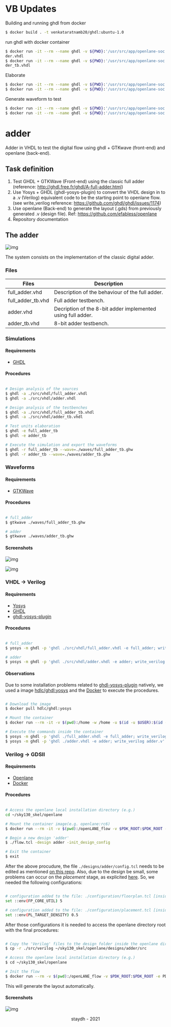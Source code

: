 # VB Updates
Building and running ghdl from docker
```bash
$ docker build . -t venkataratnamb20/ghdl:ubuntu-1.0
```
run ghdl with docker container
```bash
$ docker run -it --rm --name ghdl -v ${PWD}:'/usr/src/app/openlane-soc' venkataratnamb20/ghdl:ubuntu-1.0 ghdl -a ./src/vhdl/full_ad
der.vhdl
$ docker run -it --rm --name ghdl -v ${PWD}:'/usr/src/app/openlane-soc' venkataratnamb20/ghdl:ubuntu-1.0 ghdl -a ./src/vhdl/full_ad
der_tb.vhdl
```
Elaborate
```bash
$ docker run -it --rm --name ghdl -v ${PWD}:'/usr/src/app/openlane-soc' venkataratnamb20/ghdl:ubuntu-1.0 ghdl -e full_adder
$ docker run -it --rm --name ghdl -v ${PWD}:'/usr/src/app/openlane-soc' venkataratnamb20/ghdl:ubuntu-1.0 ghdl -e full_adder_tb
```
Generate waveform to test
```bash
$ docker run -it --rm --name ghdl -v ${PWD}:'/usr/src/app/openlane-soc' venkataratnamb20/ghdl:ubuntu-1.0 ghdl -r full_adder_tb --wave=./waves/full_adder_tb.ghw
$ docker run -it --rm --name ghdl -v ${PWD}:'/usr/src/app/openlane-soc' venkataratnamb20/ghdl:ubuntu-1.0 ghdl -r full_adder_tb --wave=./waves/adder_tb.ghw
```
# adder
Adder in VHDL to test the digital flow using ghdl + GTKwave (front-end) and openlane (back-end).

## Task definition
1. Test GHDL + GTKWave (Front-end) using the classic full adder (reference: http://ghdl.free.fr/ghdl/A-full-adder.html)
2. Use Yosys + GHDL (ghdl-yosys-plugin) to convert the VHDL design in to a .v (Verilog) equivalent code to be the starting point to openlane flow. (see write_verilog reference: https://github.com/ghdl/ghdl/issues/1174)
3. Use openlane (Back-end) to generate the layout (.gds) from previously generated .v (design file). Ref: https://github.com/efabless/openlane
4. Repository documentation

## The adder

![img](.github/design.svg)

The system consists on the implementation of the classic digital adder.

### Files

Files              | Description
------------------ | ------
full_adder.vhd     | Description of the behaviour of the full adder.
full_adder_tb.vhd  | Full adder testbench.
adder.vhd          | Decription of the 8-bit adder implemented using full adder.
adder_tb.vhd       | 8-bit adder testbench.

### Simulations

#### Requirements

- [GHDL](http://ghdl.free.fr/)

#### Procedures

```bash

# Design analysis of the sources
$ ghdl -a ./src/vhdl/full_adder.vhdl
$ ghdl -a ./src/vhdl/adder.vhdl

# Design analysis of the testbenches
$ ghdl -a ./src/vhdl/full_adder_tb.vhdl
$ ghdl -a ./src/vhdl/adder_tb.vhdl

# Test units elaboration
$ ghdl -e full_adder_tb
$ ghdl -e adder_tb

# Execute the simulation and export the waveforms
$ ghdl -r full_adder_tb --wave=./waves/full_adder_tb.ghw
$ ghdl -r adder_tb --wave=./waves/adder_tb.ghw

```

### Waveforms

#### Requirements

- [GTKWave](http://gtkwave.sourceforge.net/)

#### Procedures

```bash 

# full_adder
$ gtkwave ./waves/full_adder_tb.ghw

# adder
$ gtkwave ./waves/adder_tb.ghw

```

#### Screenshots

![img](.github/full_adder.png)

![img](.github/adder_tb.png)

### VHDL -> Verilog

#### Requirements

- [Yosys](http://www.clifford.at/yosys/)
- [GHDL](http://ghdl.free.fr/)
- [ghdl-yosys-plugin](https://github.com/ghdl/ghdl-yosys-plugin)

#### Procedures

```bash

# full_adder
$ yosys -m ghdl -p 'ghdl ./src/vhdl/full_adder.vhdl -e full_adder; write_verilog full_adder.v'

# adder
$ yosys -m ghdl -p 'ghdl ./src/vhdl/adder.vhdl -e adder; write_verilog adder.v'

```

#### Observations

Due to some installation problems related to [ghdl-yosys-plugin](https://github.com/ghdl/ghdl-yosys-plugin) natively, we used a image [hdlc/ghdl:yosys](https://hub.docker.com/r/hdlc/ghdl/tags) and the [Docker](https://www.docker.com/) to execute the procedures.

```bash

# Download the image
$ docker pull hdlc/ghdl:yosys

# Mount the container
$ docker run --rm -it -v $(pwd):/home -w /home -u $(id -u $USER):$(id -g $USER) hdlc/ghdl:yosys bash

# Execute the commands inside the container
$ yosys -m ghdl -p 'ghdl ./full_adder.vhdl -e full_adder; write_verilog full_adder.v'
$ yosys -m ghdl -p 'ghdl ./adder.vhdl -e adder; write_verilog adder.v'

```

### Verilog -> GDSII

#### Requirements

- [Openlane](https://github.com/efabless/openlane)
- [Docker](https://www.docker.com/)

#### Procedures

```bash

# Access the openlane local installation directory (e.g.)
cd ~/sky130_skel/openlane

# Mount the container image(e.g. openlane:rc6)
$ docker run --rm -it -v $(pwd):/openLANE_flow -v $PDK_ROOT:$PDK_ROOT -e PDK_ROOT=$PDK_ROOT -u $(id -u $USER):$(id -g $USER) openlane:rc6 

# Begin a new design 'adder'
$ ./flow.tcl -design adder -init_design_config

# Exit the container
$ exit
```

After the above procudure, the file `./designs/adder/config.tcl` needs to be edited as mentioned [on this repo](./config.tcl). Also, due to the design be small, some problems can occur on the *placement* stage, as explicited [here](https://github.com/efabless/openlane/wiki#how-to-add-a-small-design). So, we needed the following configurations:

```bash

# configuration added to the file: ./configuration/floorplan.tcl [inside the openlane directory]
set ::env(FP_CORE_UTIL) 5

# configuration added to the file: ./configuration/placement.tcl [inside the openlane directory]
set ::env(PL_TARGET_DENSITY) 0.5

```

After those configurations it is needed to access the openlane directory root with the final procedures:

```bash

# Copy the 'Verilog' files to the design folder inside the openlane directory
$ cp -r ./src/verilog ~/sky130_skel/openlane/designs/adder/src

# Access the openlane local installation directory (e.g.)
$ cd ~/sky130_skel/openlane

# Init the flow
$ docker run --rm -v $(pwd):/openLANE_flow -v $PDK_ROOT:$PDK_ROOT -e PDK_ROOT=$PDK_ROOT -u $(id -u $USER):$(id -g $USER) openlane:rc6 ./flow -design adder -tag openlane_run

```
This will generate the layout automatically.

#### Screenshots
![img](.github/gds.png)

<p align="center">staydh - 2021</p>
